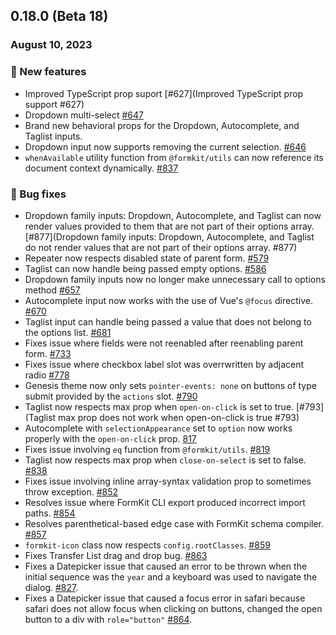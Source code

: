 ## 0.18.0 (Beta 18)

### August 10, 2023

### 💪 New features

- Improved TypeScript prop suport [#627](Improved TypeScript prop support #627)
- Dropdown multi-select [#647](https://github.com/formkit/formkit/issues/647)
- Brand new behavioral props for the Dropdown, Autocomplete, and Taglist inputs.
- Dropdown input now supports removing the current selection. [#646](https://github.com/formkit/formkit/issues/646)
- `whenAvailable` utility function from `@formkit/utils` can now reference its document context dynamically. [#837](https://github.com/formkit/formkit/issues/837)

### 🐛 Bug fixes

- Dropdown family inputs: Dropdown, Autocomplete, and Taglist can now render values provided to them that are not part of their options array. [#877](Dropdown family inputs: Dropdown, Autocomplete, and Taglist do not render values that are not part of their options array. #877)
- Repeater now respects disabled state of parent form. [#579](https://github.com/formkit/formkit/issues/579)
- Taglist can now handle being passed empty options. [#586](https://github.com/formkit/formkit/issues/586)
- Dropdown family inputs now no longer make unnecessary call to options method [#657](https://github.com/formkit/formkit/issues/657)
- Autocomplete input now works with the use of Vue's `@focus` directive. [#670](https://github.com/formkit/formkit/issues/670)
- Taglist input can handle being passed a value that does not belong to the options list. [#681](https://github.com/formkit/formkit/issues/681)
- Fixes issue where fields were not reenabled after reenabling parent form. [#733](https://github.com/formkit/formkit/issues/733)
- Fixes issue where checkbox label slot was overrwritten by adjacent radio [#778](https://github.com/formkit/formkit/issues/778)
- Genesis theme now only sets `pointer-events: none` on buttons of type submit provided by the `actions` slot. [#790](https://github.com/formkit/formkit/issues/790)
- Taglist now respects max prop when `open-on-click` is set to true. [#793](Taglist max prop does not work when open-on-click is true #793)
- Autocomplete with `selectionAppearance` set to `option` now works properly with the `open-on-click` prop. [817](https://github.com/formkit/formkit/issues/817)
- Fixes issue involving `eq` function from `@formkit/utils`. [#819](https://github.com/formkit/formkit/issues/819)
- Taglist now respects max prop when `close-on-select` is set to false. [#838](https://github.com/formkit/formkit/issues/838)
- Fixes issue involving inline array-syntax validation prop to sometimes throw exception. [#852](https://github.com/formkit/formkit/issues/852)
- Resolves issue where FormKit CLI export produced incorrect import paths. [#854](https://github.com/formkit/formkit/issues/854)
- Resolves parenthetical-based edge case with FormKit schema compiler. [#857](https://github.com/formkit/formkit/issues/857)
- `formkit-icon` class now respects `config.rootClasses`. [#859](https://github.com/formkit/formkit/issues/859)
- Fixes Transfer List drag and drop bug. [#863](https://github.com/formkit/formkit/issues/863)
- Fixes a Datepicker issue that caused an error to be thrown when the initial sequence was the `year` and a keyboard was used to navigate the dialog. [#827](https://github.com/formkit/formkit/issues/827).
- Fixes a Datepicker issue that caused a focus error in safari because safari does not allow focus when clicking on buttons, changed the open button to a div with `role="button"` [#864](https://github.com/formkit/formkit/issues/864).